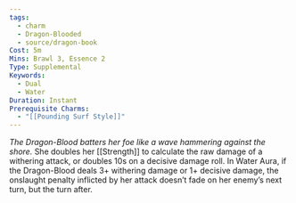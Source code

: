 ```yaml
---
tags:
  - charm
  - Dragon-Blooded
  - source/dragon-book
Cost: 5m
Mins: Brawl 3, Essence 2
Type: Supplemental
Keywords:
  - Dual
  - Water
Duration: Instant
Prerequisite Charms:
  - "[[Pounding Surf Style]]"
---
```

*The Dragon-Blood batters her foe like a wave hammering against the shore.*
She doubles her [[Strength]] to calculate the raw damage of a withering attack, or doubles 10s on a decisive damage roll. In Water Aura, if the Dragon-Blood deals 3+ withering damage or 1+ decisive damage, the onslaught penalty inflicted by her attack doesn’t fade on her enemy’s next turn, but the turn after.